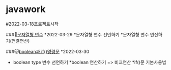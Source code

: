 # javawork
#2022-03-18프로젝트시작


###:hamster:[문자열형 변수](https://github.com/gytjs1234/Javaworks/tree/master/Java_10_Varriable_05)
*2022-03-29
*문자열형 변수 선언하기
*문자열형 변수 연산하기(연결연산)




###:cat:[boolean과 if()명령문](https://github.com/gytjs1234/Javaworks/tree/master/Java_10_Varriable_06)
*2022-03-30
* boolean type 변수 선언하기
*boolean 연산하기 => 비교연산
*if()문 기본사용법
